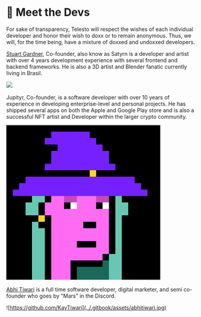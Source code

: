 # 🌴 Meet the Devs

For sake of transparency, Telesto will respect the wishes of each individual developer and honor their wish to doxx or to remain anonymous. Thus, we will, for the time being, have a mixture of doxxed and undoxxed developers.

[Stuart Gardner](https://www.linkedin.com/in/stuarttgardner/), Co-founder, also know as Satyrn is a developer and artist with over 4 years development experience with several frontend and backend frameworks. He is also a 3D artist and Blender fanatic currently living in Brasil.

![](<../.gitbook/assets/203555792\_10216555252868496\_4514686634997909495\_n (1).jpg>)

Jupityr, Co-founder, is a software developer with over 10 years of experience in developing enterprise-level and personal projects. He has shipped several apps on both the Apple and Google Play store and is also a successful NFT artist and Developer within the larger crypto community.&#x20;

![](../.gitbook/assets/1.png)



[Abhi Tiwari](https://www.linkedin.com/in/abhi-kay-tiwari/) is a full time software developer, digital marketer, and semi co-founder who goes by "Mars" in the Discord.&#x20;

![https://github.com/KayTiwari](../.gitbook/assets/abhitiwari.jpg)

